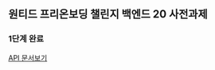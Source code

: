 ## 원티드 프리온보딩 챌린지 백엔드 20 사전과제


### 1단계 완료 
[API 문서보기](https://beargame123.github.io/abc/index.html)
